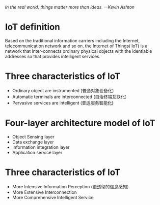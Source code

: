 *In the real world, things matter more than ideas.  --Kevin Ashton*

# IoT definition
Based on the traditional information carriers including the Internet, telecommunication network and so on, the Internet of  Things( IoT) is a network that Inter-connects ordinary physical objects with the identiable addresses so that provides intelligent services.
# Three characteristics of IoT
- Ordinary object are instrumented (普通对象设备化)
- Automatic terminals are interconnected (自治终端互联化)
- Pervasive services are intelligent (普适服务智能化)

# Four-layer architecture model of IoT
- Object Sensing layer
- Data exchange layer
- Information integration layer
- Application service layer
# Three characteristics of IoT
- More Intensive Information Perception (更透彻的信息感知)
- More Extensive Interconnection 
- More Comprehensive Intelligent Service